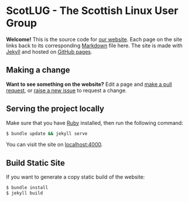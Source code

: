 # ScotLUG - The Scottish Linux User Group

**Welcome!**  This is the source code for [our website](http://www.scotlug.org.uk).  Each page on the site links back to its corresponding [Markdown](https://help.github.com/articles/writing-on-github/) file here.  The site is made with [Jekyll](https://jekyllrb.com/) and hosted on [GitHub pages](https://pages.github.com/).

## Making a change

**Want to see something on the website?**  Edit a page and [make a pull request](https://github.com/ScotLUG/scotlug.github.io/pulls), or [raise a new issue](https://github.com/ScotLUG/scotlug.github.io/issues/new) to request a change.

## Serving the project locally

Make sure that you have [Ruby](https://www.ruby-lang.org/en/) installed, then run the following command:

```sh
$ bundle update && jekyll serve
```

You can visit the site on [localhost:4000](http://localhost:4000/).

## Build Static Site

If you want to generate a copy static build of the website:

```sh
$ bundle install
$ jekyll build
```